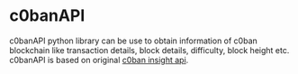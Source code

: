 # c0banAPI
c0banAPI python library can be use to obtain information of c0ban blockchain 
like transaction details, block details, difficulty, block height etc. 
c0banAPI is based on original [c0ban insight api](https://insight-beta.c0ban.com/insight/).